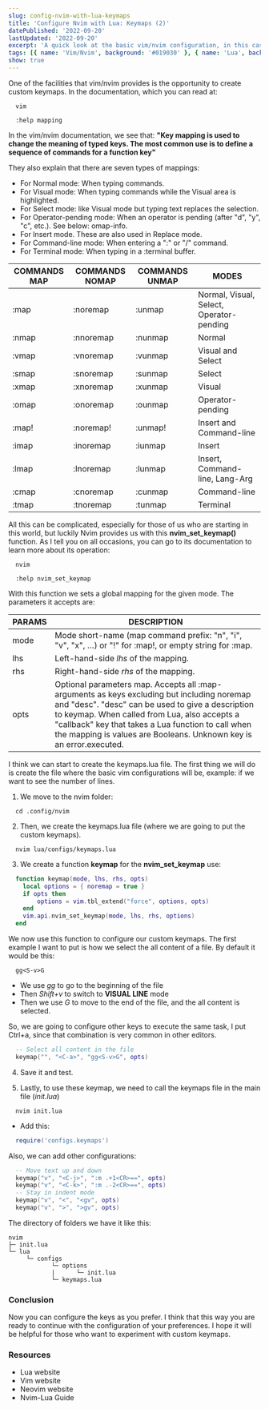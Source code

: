```yaml
---
slug: config-nvim-with-lua-keymaps
title: 'Configure Nvim with Lua: Keymaps (2)'
datePublished: '2022-09-20'
lastUpdated: '2022-09-20'
excerpt: 'A quick look at the basic vim/nvim configuration, in this case with keymaps'
tags: [{ name: 'Vim/Nvim', background: '#019030' }, { name: 'Lua', background: '#000080' }]
show: true
---
```


<script>
  import GenericLink from '$lib/components/Link/GenericLink.svelte';
</script>

One of the facilities that vim/nvim provides is the opportunity to create custom keymaps. In the documentation, which you can read at:

```shell
  vim

  :help mapping
```

In the vim/nvim documentation, we see that:
**"Key mapping is used to change the meaning of typed keys. The most common use
is to define a sequence of commands for a function key"**

They also explain that there are seven types of mappings:

- For Normal mode: When typing commands.
- For Visual mode: When typing commands while the Visual area is highlighted.
- For Select mode: like Visual mode but typing text replaces the selection.
- For Operator-pending mode: When an operator is pending (after "d", "y", "c",
  etc.). See below: omap-info.
- For Insert mode. These are also used in Replace mode.
- For Command-line mode: When entering a ":" or "/" command.
- For Terminal mode: When typing in a :terminal buffer.

| COMMANDS MAP | COMMANDS NOMAP | COMMANDS UNMAP | MODES                                    |
| ------------ | -------------- | -------------- | ---------------------------------------- |
| :map         | :noremap       | :unmap         | Normal, Visual, Select, Operator-pending |
| :nmap        | :nnoremap      | :nunmap        | Normal                                   |
| :vmap        | :vnoremap      | :vunmap        | Visual and Select                        |
| :smap        | :snoremap      | :sunmap        | Select                                   |
| :xmap        | :xnoremap      | :xunmap        | Visual                                   |
| :omap        | :onoremap      | :ounmap        | Operator-pending                         |
| :map!        | :noremap!      | :unmap!        | Insert and Command-line                  |
| :imap        | :inoremap      | :iunmap        | Insert                                   |
| :lmap        | :lnoremap      | :lunmap        | Insert, Command-line, Lang-Arg           |
| :cmap        | :cnoremap      | :cunmap        | Command-line                             |
| :tmap        | :tnoremap      | :tunmap        | Terminal                                 |

All this can be complicated, especially for those of us who are starting in this world, but luckily Nvim provides us with this **nvim_set_keymap()** function. As I tell you on all occasions, you can go to its documentation to learn more about its operation:

```shell
  nvim

  :help nvim_set_keymap
```

With this function we sets a global mapping for the given mode. The parameters it accepts are:

| PARAMS | DESCRIPTION                                                                                                                                                                                                                                                                                                                             |
| ------ | --------------------------------------------------------------------------------------------------------------------------------------------------------------------------------------------------------------------------------------------------------------------------------------------------------------------------------------- |
| mode   | Mode short-name (map command prefix: "n", "i", "v", "x", …) or "!" for :map!, or empty string for :map.                                                                                                                                                                                                                                 |
| lhs    | Left-hand-side _lhs_ of the mapping.                                                                                                                                                                                                                                                                                                    |
| rhs    | Right-hand-side _rhs_ of the mapping.                                                                                                                                                                                                                                                                                                   |
| opts   | Optional parameters map. Accepts all :map-arguments as keys excluding _<buffer>_ but including noremap and "desc". "desc" can be used to give a description to keymap. When called from Lua, also accepts a "callback" key that takes a Lua function to call when the mapping is values are Booleans. Unknown key is an error.executed. |

I think we can start to create the keymaps.lua file. The first thing we will do is create the file where the basic vim configurations will be, example: if we want to see the number of lines.

1. We move to the nvim folder:

```shell
  cd .config/nvim
```

2. Then, we create the keymaps.lua file (where we are going to put the custom keymaps).

```shell
  nvim lua/configs/keymaps.lua
```

3. We create a function **keymap** for the **nvim_set_keymap** use:

```lua
  function keymap(mode, lhs, rhs, opts)
    local options = { noremap = true }
    if opts then
        options = vim.tbl_extend("force", options, opts)
    end
    vim.api.nvim_set_keymap(mode, lhs, rhs, options)
  end
```

We now use this function to configure our custom keymaps. The first example I want to put is how we select the all content of a file. By default it would be this:

```shell
  gg<S-v>G
```

- We use _gg_ to go to the beginning of the file
- Then _Shift+v_ to switch to **VISUAL LINE** mode
- Then we use _G_ to move to the end of the file, and the all content is selected.

So, we are going to configure other keys to execute the same task, I put Ctrl+a, since that combination is very common in other editors.

```lua
  -- Select all content in the file
  keymap("", "<C-a>", "gg<S-v>G", opts)
```

4. Save it and test.

5. Lastly, to use these keymap, we need to call the keymaps file in the main file (_init.lua_)

```shell
  nvim init.lua
```

- Add this:

```lua
  require('configs.keymaps')
```

Also, we can add other configurations:

```lua
  -- Move text up and down
  keymap("v", "<C-j>", ":m .+1<CR>==", opts)
  keymap("v", "<C-k>", ":m .-2<CR>==", opts)
  -- Stay in indent mode
  keymap("v", "<", "<gv", opts)
  keymap("v", ">", ">gv", opts)
```

The directory of folders we have it like this:

```
nvim
├─ init.lua
└─ lua
     └─ configs
            └─ options
            |      └─ init.lua
            └─ keymaps.lua
```

### Conclusion

Now you can configure the keys as you prefer. I think that this way you are ready to continue with the configuration of your preferences. I hope it will be helpful for those who want to experiment with custom keymaps.

### Resources

- <GenericLink aria-label="Read about Lua" href="https://www.lua.org/" target="_blank">Lua website</GenericLink>
- <GenericLink aria-label="Read about Vim" href="https://www.vim.org/" target="_blank">Vim website</GenericLink>
- <GenericLink aria-label="Read about Neovim" href="https://neovim.io/" target="_blank">Neovim website</GenericLink>
- <GenericLink aria-label="Read about Neovim-Lua" href="https://github.com/nanotee/nvim-lua-guide" target="_blank">Nvim-Lua Guide</GenericLink>
